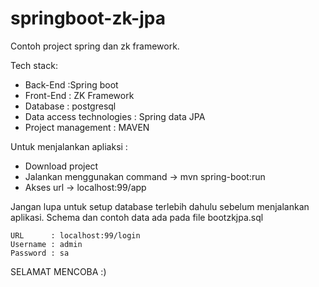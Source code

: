 # springboot-zk-jpa

Contoh project spring dan zk framework.

Tech stack: 
 - Back-End  :Spring boot
 - Front-End : ZK Framework
 - Database  : postgresql
 - Data access technologies : Spring data JPA
 - Project management : MAVEN

Untuk menjalankan apliaksi :
- Download project
- Jalankan menggunakan command -> mvn spring-boot:run
- Akses url -> localhost:99/app

Jangan lupa untuk setup database terlebih dahulu sebelum menjalankan aplikasi.
Schema dan contoh data ada pada file bootzkjpa.sql

~~~~~~~~~~~~~~~~~~~~~~~~~~~~~~~~
URL      : localhost:99/login
Username : admin
Password : sa
~~~~~~~~~~~~~~~~~~~~~~~~~~~~~~~~

SELAMAT MENCOBA :)
